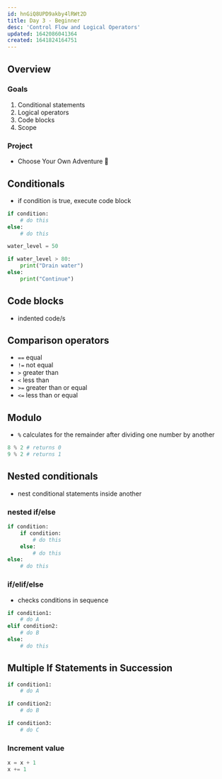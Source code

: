 ```yaml
---
id: hnGiQ8UPD9akby4lRWt2D
title: Day 3 - Beginner
desc: 'Control Flow and Logical Operators'
updated: 1642086041364
created: 1641824164751
---
```


## Overview

### Goals

1. Conditional statements
2. Logical operators
3. Code blocks
4. Scope

### Project

- Choose Your Own Adventure 👑

## Conditionals

- if condition is true, execute code block

```py
if condition:
    # do this
else:
    # do this
```

```py
water_level = 50

if water_level > 80:
    print("Drain water")
else:
    print("Continue")
```

## Code blocks

- indented code/s

## Comparison operators

- `==` equal
- `!=` not equal
- `>` greater than
- `<` less than
- `>=` greater than or equal
- `<=` less than or equal

## Modulo

- `%` calculates for the remainder after dividing one number by another

```py
8 % 2 # returns 0
9 % 2 # returns 1
```

## Nested conditionals

- nest conditional statements inside another

### nested if/else

```py
if condition:
    if condition:
        # do this
    else:
        # do this
else:
    # do this
```

### if/elif/else

- checks conditions in sequence

```py
if condition1:
    # do A
elif condition2:
    # do B
else:
    # do this
```

## Multiple If Statements in Succession

```py
if condition1:
    # do A

if condition2:
    # do B

if condition3:
    # do C
```

### Increment value

```py
x = x + 1
x += 1
```
